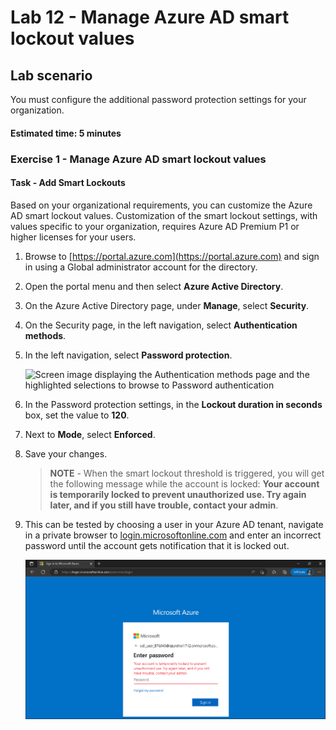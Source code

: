 # Lab 12 - Manage Azure AD smart lockout values

## Lab scenario

You must configure the additional password protection settings for your organization.

#### Estimated time: 5 minutes

### Exercise 1 - Manage Azure AD smart lockout values

#### Task - Add Smart Lockouts

Based on your organizational requirements, you can customize the Azure AD smart lockout values. Customization of the smart lockout settings, with values specific to your organization, requires Azure AD Premium P1 or higher licenses for your users.

1. Browse to [https://portal.azure.com](https://portal.azure.com) and sign in using a Global administrator account for the directory.

2. Open the portal menu and then select **Azure Active Directory**.

3. On the Azure Active Directory page, under **Manage**, select **Security**.

4. On the Security page, in the left navigation, select **Authentication methods**.

5. In the left navigation, select **Password protection**.

    ![Screen image displaying the Authentication methods page and the highlighted selections to browse to Password authentication](./media/lp2-mod3-browse-to-password-protection.png)

6. In the Password protection settings, in the **Lockout duration in seconds** box, set the value to **120**.

7. Next to **Mode**, select **Enforced**.

8. Save your changes.

    >**NOTE** - When the smart lockout threshold is triggered, you will get the following message while the account is locked: **Your account is temporarily locked to prevent unauthorized use. Try again later, and if you still have trouble, contact your admin**.

9. This can be tested by choosing a user in your Azure AD tenant, navigate in a private browser to [login.microsoftonline.com](login.microsoftonline.com) and enter an incorrect password until the account gets notification that it is locked out.

    ![Screen image displaying verification step 1 with contact methods, phone number box, and text button highlighted](./media/account-locked.png)

